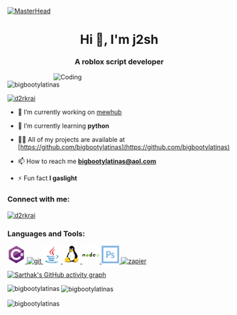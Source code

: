[![MasterHead](https://cdn.discordapp.com/attachments/503587967709741219/1017964055249567775/007_1.png)](https://rishavchanda.io)
<h1 align="center">Hi 👋, I'm j2sh</h1>
<h3 align="center">A roblox script developer</h3>
<img align="right" alt="Coding" width="400" src="https://cdn.dribbble.com/users/1162077/screenshots/3848914/programmer.gif">


<p align="left"> <img src="https://komarev.com/ghpvc/?username=bigbootylatinas&label=Profile%20views&color=0e75b6&style=flat" alt="bigbootylatinas" /> </p>

<p align="left"> <a href="https://twitter.com/d2rkrai" target="blank"><img src="https://img.shields.io/twitter/follow/d2rkrai?logo=twitter&style=for-the-badge" alt="d2rkrai" /></a> </p>

- 🔭 I’m currently working on [mewhub](https://discord.gg/r4BEmq2VX6)

- 🌱 I’m currently learning **python**

- 👨‍💻 All of my projects are available at [https://github.com/bigbootylatinas](https://github.com/bigbootylatinas)

- 📫 How to reach me **bigbootylatinas@aol.com**

- ⚡ Fun fact **I gaslight**

<h3 align="left">Connect with me:</h3>
<p align="left">
<a href="https://twitter.com/d2rkrai" target="blank"><img align="center" src="https://raw.githubusercontent.com/rahuldkjain/github-profile-readme-generator/master/src/images/icons/Social/twitter.svg" alt="d2rkrai" height="30" width="40" /></a>
</p>

<h3 align="left">Languages and Tools:</h3>
<p align="left"> <a href="https://www.w3schools.com/cs/" target="_blank" rel="noreferrer"> <img src="https://raw.githubusercontent.com/devicons/devicon/master/icons/csharp/csharp-original.svg" alt="csharp" width="40" height="40"/> </a> <a href="https://git-scm.com/" target="_blank" rel="noreferrer"> <img src="https://www.vectorlogo.zone/logos/git-scm/git-scm-icon.svg" alt="git" width="40" height="40"/> </a> <a href="https://www.java.com" target="_blank" rel="noreferrer"> <img src="https://raw.githubusercontent.com/devicons/devicon/master/icons/java/java-original.svg" alt="java" width="40" height="40"/> </a> <a href="https://www.linux.org/" target="_blank" rel="noreferrer"> <img src="https://raw.githubusercontent.com/devicons/devicon/master/icons/linux/linux-original.svg" alt="linux" width="40" height="40"/> </a> <a href="https://nodejs.org" target="_blank" rel="noreferrer"> <img src="https://raw.githubusercontent.com/devicons/devicon/master/icons/nodejs/nodejs-original-wordmark.svg" alt="nodejs" width="40" height="40"/> </a> <a href="https://www.photoshop.com/en" target="_blank" rel="noreferrer"> <img src="https://raw.githubusercontent.com/devicons/devicon/master/icons/photoshop/photoshop-line.svg" alt="photoshop" width="40" height="40"/> </a> <a href="https://zapier.com" target="_blank" rel="noreferrer"> <img src="https://www.vectorlogo.zone/logos/zapier/zapier-icon.svg" alt="zapier" width="40" height="40"/> </a> </p>

[![Sarthak's GitHub activity graph](https://activity-graph.herokuapp.com/graph?username=bigbootylatinas&&theme=xcode)](https://github.com/bigbootylatinas)

<p><img align="left" src="https://github-readme-stats.vercel.app/api/top-langs?username=bigbootylatinas&show_icons=true&locale=en&layout=compact&theme=tokyonight" alt="bigbootylatinas" /></p>

<p>&nbsp;<img align="center" src="https://github-readme-stats.vercel.app/api?username=bigbootylatinas&show_icons=true&locale=en&theme=tokyonight" alt="bigbootylatinas" /></p>

<p><img align="center" src="https://github-readme-streak-stats.herokuapp.com/?user=rishavchanda&&theme=tokyonight" alt="bigbootylatinas" /></p>
